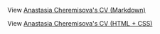 View [Anastasia Cheremisova's CV (Markdown)](https://space13pirate.github.io/rsschool-cv/cv)

View [Anastasia Cheremisova's CV (HTML + CSS)](https://space13pirate.github.io/rsschool-cv/)
